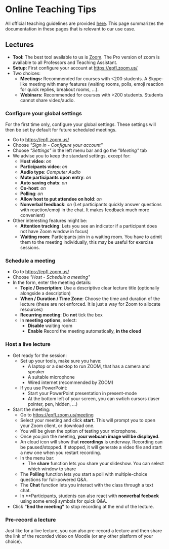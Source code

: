 # Online Teaching Tips

All official teaching guidelines are provided [here](https://www.epfl.ch/education/educational-initiatives/online-lecturing/). This page summarizes the documentation in these pages that is relevant to our use case.

## Lectures
* **Tool:** The best tool available to us is [Zoom](https://epfl.zoom.us/). The Pro version of zoom is available to all Professors and Teaching Assistant. 
* **Setup:** First configure your account at <https://epfl.zoom.us/>
* Two choices:
    * **Meetings:** Recommended for courses with <200 students. A Skype-like meeting with many features (waiting rooms, polls, emoji reaction for quick replies, breakout rooms, ...).
    * **Webinars:** Recommended for courses with >200 students. Students cannot share video/audio.

### Configure your global settings
For the first time only, configure your global settings. These settings will then be set by default for future scheduled meetings.

* Go to <https://epfl.zoom.us/>
* Choose *"Sign in - Configure your account"*
* Choose *"Settings"* in the left menu bar and go the *"Meeting"* tab
* We advise you to keep the standard settings, except for:
    * **Host video**: *on*
    * **Participants video**: *on* 
    * **Audio type**: *Computer Audio*
    * **Mute participants upon entry**: *on*
    * **Auto saving chats**: *on*
    * **Co-host**: *on*
    * **Polling**: *on*
    * **Allow host to put attendee on hold**: *on*
    * **Nonverbal feedback**: *on* (Let participants quickly answer questions with reaction/emoji in the chat. It makes feedback much more convenient)
* Other interesting features might be:
    * **Attention tracking**: Lets you see an indicator if a participant does not have Zoom window in focus)
    * **Waiting room**: Participants join in a waiting room. You have to admit them to the meeting individually, this may be useful for exercise sessions.

### Schedule a meeting

* Go to <https://epfl.zoom.us/>
* Choose *"Host - Schedule a meeting"*
* In the form, enter the meeting details:
    * **Topic / Description**: Use a descriptive clear lecture title (optionally alongside a description)
    * **When / Duration / Time Zone**: Choose the time and duration of the lecture (these are not enforced. It is just a way for Zoom to allocate resources)
    * **Recurring meeting**: Do **not** tick the box
    * In **meeting options**, select:
        * **Disable** waiting room
        * **Enable** Record the meeting automatically, **in the cloud**

### Host a live lecture

* Get ready for the session:
    * Set up your tools, make sure you have:
        * A laptop or a desktop to run ZOOM, that has a camera and speaker
        * A suitable microphone
        * Wired internet (recommended by ZOOM)
    * If you use PowerPoint:
        * Start your PowerPoint presentation in present-mode
        * At the bottom left of your screen, you can swtich cursors (laser pointer, pen, hidden, ...)
* Start the meeting:
    * Go to <https://epfl.zoom.us/meeting>
    * Select your meeting and click **start**. This will prompt you to open your Zoom client, or download one.
    * You will be given the option of testing your microphone. 
    * Once you join the meeting, **your webcam image will be displayed**.
    * An cloud icon will show that **recordings** is underway. Recording can be paused/stopped. If stopped, it will generate a video file and start a new one when you restart recording.
    * In the menu bar:
        * The **share** function lets you share your slideshow. You can select which window to share
    * The **Polling** function lets you start a poll with multiple-choice questions for full-powered Q&A.
    * The **Chat** function lets you interact with the class through a text chat.
    * In **Participants, students can also react with **nonverbal feeback** using some emoji symbols for quick Q&A.
* Click **"End the meeting"** to stop recording at the end of the lecture.

### Pre-record a lecture

Just like for a live lecture, you can also pre-record a lecture and then share the link of the recorded video on Moodle (or any other platform of your choice).
